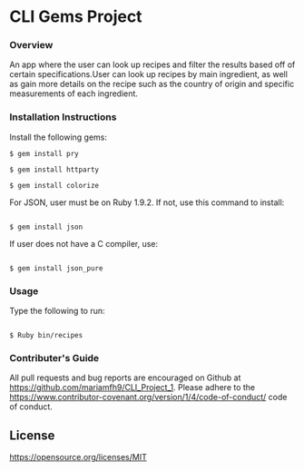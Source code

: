 # CLI Gems Project

### Overview

An app where the user can look up recipes and filter the results based off of certain specifications.User can look up recipes by main ingredient, as well as gain more details on the recipe such as the country of origin and specific measurements of each ingredient.


### Installation Instructions

Install the following gems: 

```
$ gem install pry

$ gem install httparty

$ gem install colorize

```

For JSON, user must be on Ruby 1.9.2. If not, use this command to install: 

```

$ gem install json

```

If user does not have a C compiler, use: 

```

$ gem install json_pure

```

### Usage

Type the following to run: 

```

$ Ruby bin/recipes

```

### Contributer's Guide

All pull requests and bug reports are encouraged on Github at https://github.com/mariamfh9/CLI_Project_1. Please adhere to the https://www.contributor-covenant.org/version/1/4/code-of-conduct/ code of conduct. 

## License
https://opensource.org/licenses/MIT
